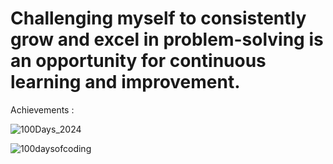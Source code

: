 # Challenging myself to consistently grow and excel in problem-solving is an opportunity for continuous learning and improvement.

Achievements :





![100Days_2024](https://github.com/Samrudhi00/LEETCODE-150/assets/89694069/465eaab3-e7e2-45f4-9b82-65277618f4c0)






![100daysofcoding](https://github.com/Samrudhi00/LEETCODE-150/assets/89694069/25c7a83c-36de-4a72-94f7-8dc0193436fe)

